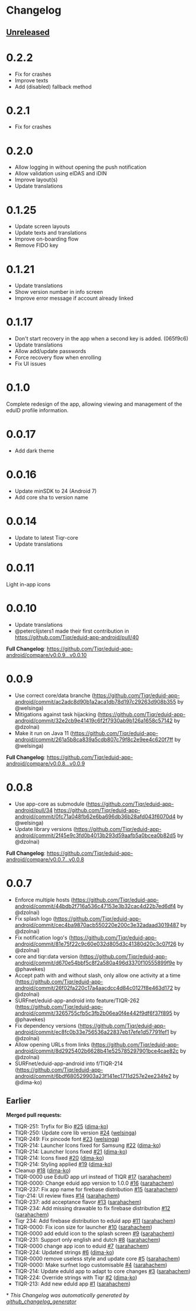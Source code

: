 # Changelog

## [Unreleased](https://github.com/SURFnet/eduid-app-android/tree/HEAD)

# 0.2.2
- Fix for crashes
- Improve texts
- Add (disabled) fallback method

# 0.2.1
- Fix for crashes

# 0.2.0
- Allow logging in without opening the push notification
- Allow validation using eIDAS and iDIN
- Improve layout(s)
- Update translations

# 0.1.25
- Update screen layouts
- Update texts and translations
- Improve on-boarding flow
- Remove FIDO key

# 0.1.21
- Update translations
- Show version number in info screen
- Improve error message if account already linked

# 0.1.17
- Don't start recovery in the app when a second key is added. (065f9c6)
- Update translations
- Allow add/update passwords
- Force recovery flow when enrolling
- Fix UI issues

# 0.1.0
Complete redesign of the app, allowing viewing and management of the eduID
profile information.

# 0.0.17
- Add dark theme

# 0.0.16
- Update minSDK to 24 (Android 7) 
- Add core sha to version name

# 0.0.14
- Update to latest Tiqr-core
- Update translations

# 0.0.11

Light in-app icons

# 0.0.10

* Update translations
* @peterclijsters1 made their first contribution in https://github.com/Tiqr/eduid-app-android/pull/40


**Full Changelog**: https://github.com/Tiqr/eduid-app-android/compare/v0.0.9...v0.0.10

# 0.0.9

* Use correct core/data branche (https://github.com/Tiqr/eduid-app-android/commit/ac2adc8d90b1a2aca1db78d197c29263d908b355 by @welsinga)
* Mitigations against task hijacking (https://github.com/Tiqr/eduid-app-android/commit/32e2cb9e41419c6f2f7930ab9b126a1658c57142 by @dzolnai)
* Make it run on Java 11 (https://github.com/Tiqr/eduid-app-android/commit/261a5b8ca839a5cdb807c79f8c2e9ee4c620f7ff by @welsinga)


**Full Changelog**: https://github.com/Tiqr/eduid-app-android/compare/v0.0.8...v0.0.9

# 0.0.8

* Use app-core as submodule (https://github.com/Tiqr/eduid-app-android/pull/34 https://github.com/Tiqr/eduid-app-android/commit/0fc71a048fb62e6ba696db36b28afd043f6070d4 by @welsinga)
* Update library versions (https://github.com/Tiqr/eduid-app-android/commit/2f45e9c3fd0b4013b293d59aafb5a0bcea0b82d5 by @dzolnai)


**Full Changelog**: https://github.com/Tiqr/eduid-app-android/compare/v0.0.7...v0.0.8

# 0.0.7

* Enforce multiple hosts (https://github.com/Tiqr/eduid-app-android/commit/44bdb2f716a536c47153e3b32cac4d22b7ed6df4 by @dzolnai)
* Fix splash logo (https://github.com/Tiqr/eduid-app-android/commit/cec4ba9870acb550220e200c3e32adaad3019487 by @dzolnai)
* Fix notification logo's (https://github.com/Tiqr/eduid-app-android/commit/81e75f22c9c60e032d805d3c41380d20c3c07f26 by @dzolnai)
* core and tiqr:data version (https://github.com/Tiqr/eduid-app-android/commit/d670e54bbf5c8f2a580a496d3370f10555899f9e by @phavekes)
* Accept path with and without slash, only allow one activity at a time (https://github.com/Tiqr/eduid-app-android/commit/26f02fa220c17a4aacdcc4d84c0127f8e463d172 by @dzolnai)
* SURFnet/eduid-app-android into feature/TIQR-262 (https://github.com/Tiqr/eduid-app-android/commit/3265755cfb5c3fb2b06ea0f4e442f9df6f37f895 by @phavekes)
* Fix dependency versions (https://github.com/Tiqr/eduid-app-android/commit/ec8fc0b33e756536a22837eb17efe1d57791fef1 by @dzolnai)
* Allow opening URLs from links (https://github.com/Tiqr/eduid-app-android/commit/8d2925402b6628b41e525785297901bce4cae82c by @dzolnai)
* SURFnet/eduid-app-android into f/TIQR-214 (https://github.com/Tiqr/eduid-app-android/commit/6bdf680529903a23f141ec1711d257e2ee234fe2 by @dima-ko)

## Earlier

**Merged pull requests:**

- TIQR-251: Tryfix for Bio [\#25](https://github.com/SURFnet/eduid-app-android/pull/25) ([dima-ko](https://github.com/dima-ko))
- TIQR-250: Update core lib version [\#24](https://github.com/SURFnet/eduid-app-android/pull/24) ([welsinga](https://github.com/welsinga))
- TIQR-249: Fix pincode font [\#23](https://github.com/SURFnet/eduid-app-android/pull/23) ([welsinga](https://github.com/welsinga))
- TIQR-214: Launcher Icons fixed for Samsung [\#22](https://github.com/SURFnet/eduid-app-android/pull/22) ([dima-ko](https://github.com/dima-ko))
- TIQR-214: Launcher Icons fixed [\#21](https://github.com/SURFnet/eduid-app-android/pull/21) ([dima-ko](https://github.com/dima-ko))
- TIQR-214: Icons fixed [\#20](https://github.com/SURFnet/eduid-app-android/pull/20) ([dima-ko](https://github.com/dima-ko))
- TIQR-214: Styling applied [\#19](https://github.com/SURFnet/eduid-app-android/pull/19) ([dima-ko](https://github.com/dima-ko))
- Cleanup [\#18](https://github.com/SURFnet/eduid-app-android/pull/18) ([dima-ko](https://github.com/dima-ko))
- TIQR-0000 use EduID app url instead of TIQR [\#17](https://github.com/SURFnet/eduid-app-android/pull/17) ([sarahachem](https://github.com/sarahachem))
- TIQR-0000: Change eduid app version to 1.0.0 [\#16](https://github.com/SURFnet/eduid-app-android/pull/16) ([sarahachem](https://github.com/sarahachem))
- TIQR-237: Fix app name for firebase distribution [\#15](https://github.com/SURFnet/eduid-app-android/pull/15) ([sarahachem](https://github.com/sarahachem))
- Tiqr-214: UI review fixes [\#14](https://github.com/SURFnet/eduid-app-android/pull/14) ([sarahachem](https://github.com/sarahachem))
- TIQR-237: add acceptance flavor [\#13](https://github.com/SURFnet/eduid-app-android/pull/13) ([sarahachem](https://github.com/sarahachem))
- TIQR-234: Add missing drawable to fix firebase distribution [\#12](https://github.com/SURFnet/eduid-app-android/pull/12) ([sarahachem](https://github.com/sarahachem))
- Tiqr 234: Add firebase distribution to eduid app [\#11](https://github.com/SURFnet/eduid-app-android/pull/11) ([sarahachem](https://github.com/sarahachem))
- TIQR-0000: Fix icon size for launcher [\#10](https://github.com/SURFnet/eduid-app-android/pull/10) ([sarahachem](https://github.com/sarahachem))
- TIQR-0000 add eduId icon to the splash screen [\#9](https://github.com/SURFnet/eduid-app-android/pull/9) ([sarahachem](https://github.com/sarahachem))
- TIQR-231: Support only english and dutch  [\#8](https://github.com/SURFnet/eduid-app-android/pull/8) ([sarahachem](https://github.com/sarahachem))
- TIQR-0000 change app icon to eduid [\#7](https://github.com/SURFnet/eduid-app-android/pull/7) ([sarahachem](https://github.com/sarahachem))
- TIQR-224: Updated strings [\#6](https://github.com/SURFnet/eduid-app-android/pull/6) ([dima-ko](https://github.com/dima-ko))
- TIQR-0000 remove useless style and update core [\#5](https://github.com/SURFnet/eduid-app-android/pull/5) ([sarahachem](https://github.com/sarahachem))
- TIQR-0000: Make surfnet logo customisable [\#4](https://github.com/SURFnet/eduid-app-android/pull/4) ([sarahachem](https://github.com/sarahachem))
- TIQR-214: Update eduId app to adapt to core changes [\#3](https://github.com/SURFnet/eduid-app-android/pull/3) ([sarahachem](https://github.com/sarahachem))
- TIQR-224: Override strings with Tiqr [\#2](https://github.com/SURFnet/eduid-app-android/pull/2) ([dima-ko](https://github.com/dima-ko))
- TIQR-213: Add new eduId app [\#1](https://github.com/SURFnet/eduid-app-android/pull/1) ([sarahachem](https://github.com/sarahachem))



\* *This Changelog was automatically generated by [github_changelog_generator](https://github.com/github-changelog-generator/github-changelog-generator)*
